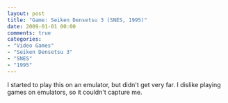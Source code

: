```yaml
---
layout: post
title: "Game: Seiken Densetsu 3 (SNES, 1995)"
date: 2009-01-01 00:00
comments: true
categories:
- "Video Games"
- "Seiken Densetsu 3"
- "SNES"
- "1995"
---
```


I started to play this on an emulator, but didn't get very far. I
dislike playing games on emulators, so it couldn't capture me.
